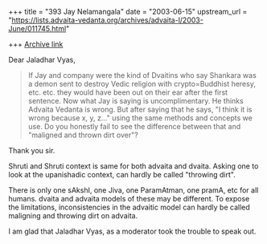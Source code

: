 +++
title = "393 Jay Nelamangala"
date = "2003-06-15"
upstream_url = "https://lists.advaita-vedanta.org/archives/advaita-l/2003-June/011745.html"

+++
[Archive link](https://lists.advaita-vedanta.org/archives/advaita-l/2003-June/011745.html)

Dear Jaladhar Vyas,

>
> If Jay and company were the kind of Dvaitins who say Shankara was a demon
> sent to destroy Vedic religion with crypto=Buddhist heresy, etc. etc. they
> would have been out on their ear after the first sentence.  Now what Jay
> is saying is uncomplimentary.  He thinks Advaita Vedanta is wrong.  But
> after saying that he says, "I think it is wrong because x, y, z..." using
> the same methods and concepts we use.  Do you honestly fail to see the
> difference between that and "maligned and thrown dirt over"?
>

Thank you sir.

Shruti and Shruti context is same for both advaita and dvaita.
Asking one to look at the upanishadic context,  can hardly be called
"throwing dirt".

There is only  one  sAkshI, one Jiva, one ParamAtman, one pramA, etc
for all humans.   dvaita and advaita  models of these may be different.
To expose the limitations, inconsistencies in the advaitic model can hardly
be called maligning and throwing dirt on advaita.

I am glad that  Jaladhar Vyas, as a moderator  took the trouble to speak
out.


